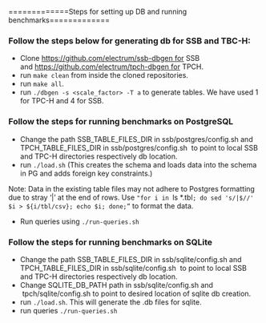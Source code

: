 =============Steps for setting up DB and running benchmarks=============
### Follow the steps below for generating db for SSB and TBC-H:
* Clone https://github.com/electrum/ssb-dbgen for SSB and https://github.com/electrum/tpch-dbgen for TPCH.
* run `make clean` from inside the cloned repositories.
* run `make all`.
* run `./dbgen -s <scale_factor> -T a` to generate tables. We have used 1 for TPC-H and 4 for SSB. 



### Follow the steps for running benchmarks on PostgreSQL 
* Change the path SSB_TABLE_FILES_DIR in ssb/postgres/config.sh and TPCH_TABLE_FILES_DIR in ssb/postgres/config.sh  to point to local SSB and TPC-H directories respectively db location. 
* run `./load.sh` (This creates the schema and loads data into the schema in PG and adds foreign key constraints.)

Note: Data in the existing table files may not adhere to Postgres formatting due to stray ‘|’ at the end of rows. Use `"for i in `ls *.tbl`; do sed 's/|$//' $i > ${i/tbl/csv}; echo $i; done;”` to format the data.  

* Run queries using `./run-queries.sh`


### Follow the steps for running benchmarks on SQLite   
* Change the path SSB_TABLE_FILES_DIR in ssb/sqlite/config.sh and TPCH_TABLE_FILES_DIR in ssb/sqlite/config.sh  to point to local SSB and TPC-H directories respectively db location.  
* Change SQLITE_DB_PATH path in ssb/sqlite/config.sh and  tpch/sqlite/config.sh to point to desired location of sqlite db creation.  
* run `./load.sh`. This will generate the .db files for sqlite.  
* run queries `./run-queries.sh`
